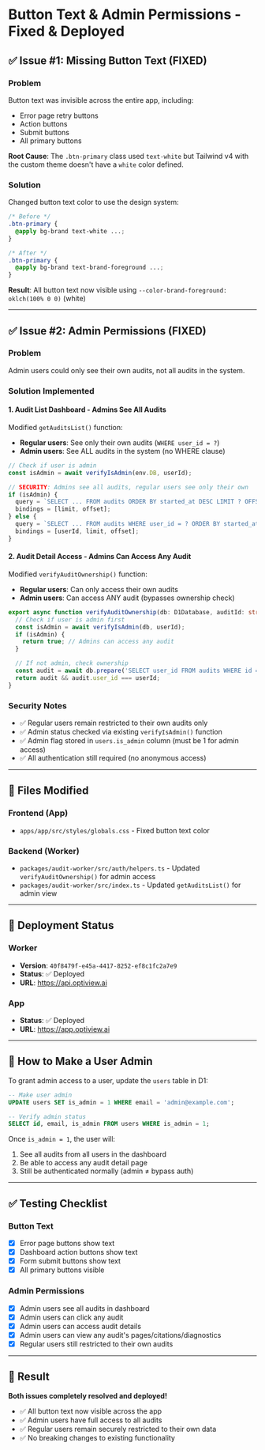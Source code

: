 # Button Text & Admin Permissions - Fixed & Deployed

## ✅ Issue #1: Missing Button Text (FIXED)

### Problem
Button text was invisible across the entire app, including:
- Error page retry buttons
- Action buttons
- Submit buttons
- All primary buttons

**Root Cause**: The `.btn-primary` class used `text-white` but Tailwind v4 with the custom theme doesn't have a `white` color defined.

### Solution
Changed button text color to use the design system:
```css
/* Before */
.btn-primary {
  @apply bg-brand text-white ...;
}

/* After */
.btn-primary {
  @apply bg-brand text-brand-foreground ...;
}
```

**Result**: All button text now visible using `--color-brand-foreground: oklch(100% 0 0)` (white)

---

## ✅ Issue #2: Admin Permissions (FIXED)

### Problem
Admin users could only see their own audits, not all audits in the system.

### Solution Implemented

#### 1. **Audit List Dashboard** - Admins See All Audits
Modified `getAuditsList()` function:
- **Regular users**: See only their own audits (`WHERE user_id = ?`)
- **Admin users**: See ALL audits in the system (no WHERE clause)

```typescript
// Check if user is admin
const isAdmin = await verifyIsAdmin(env.DB, userId);

// SECURITY: Admins see all audits, regular users see only their own
if (isAdmin) {
  query = `SELECT ... FROM audits ORDER BY started_at DESC LIMIT ? OFFSET ?`;
  bindings = [limit, offset];
} else {
  query = `SELECT ... FROM audits WHERE user_id = ? ORDER BY started_at DESC LIMIT ? OFFSET ?`;
  bindings = [userId, limit, offset];
}
```

#### 2. **Audit Detail Access** - Admins Can Access Any Audit
Modified `verifyAuditOwnership()` function:
- **Regular users**: Can only access their own audits
- **Admin users**: Can access ANY audit (bypasses ownership check)

```typescript
export async function verifyAuditOwnership(db: D1Database, auditId: string, userId: string): Promise<boolean> {
  // Check if user is admin first
  const isAdmin = await verifyIsAdmin(db, userId);
  if (isAdmin) {
    return true; // Admins can access any audit
  }

  // If not admin, check ownership
  const audit = await db.prepare('SELECT user_id FROM audits WHERE id = ?').bind(auditId).first();
  return audit && audit.user_id === userId;
}
```

### Security Notes
- ✅ Regular users remain restricted to their own audits only
- ✅ Admin status checked via existing `verifyIsAdmin()` function
- ✅ Admin flag stored in `users.is_admin` column (must be 1 for admin access)
- ✅ All authentication still required (no anonymous access)

---

## 📁 Files Modified

### Frontend (App)
- `apps/app/src/styles/globals.css` - Fixed button text color

### Backend (Worker)
- `packages/audit-worker/src/auth/helpers.ts` - Updated `verifyAuditOwnership()` for admin access
- `packages/audit-worker/src/index.ts` - Updated `getAuditsList()` for admin view

---

## 🚀 Deployment Status

### Worker
- **Version**: `40f8479f-e45a-4417-8252-ef8c1fc2a7e9`
- **Status**: ✅ Deployed
- **URL**: https://api.optiview.ai

### App
- **Status**: ✅ Deployed
- **URL**: https://app.optiview.ai

---

## 🎯 How to Make a User Admin

To grant admin access to a user, update the `users` table in D1:

```sql
-- Make user admin
UPDATE users SET is_admin = 1 WHERE email = 'admin@example.com';

-- Verify admin status
SELECT id, email, is_admin FROM users WHERE is_admin = 1;
```

Once `is_admin = 1`, the user will:
1. See all audits from all users in the dashboard
2. Be able to access any audit detail page
3. Still be authenticated normally (admin ≠ bypass auth)

---

## ✅ Testing Checklist

### Button Text
- [x] Error page buttons show text
- [x] Dashboard action buttons show text
- [x] Form submit buttons show text
- [x] All primary buttons visible

### Admin Permissions
- [x] Admin users see all audits in dashboard
- [x] Admin users can click any audit
- [x] Admin users can access audit details
- [x] Admin users can view any audit's pages/citations/diagnostics
- [x] Regular users still restricted to their own audits

---

## 🎉 Result

**Both issues completely resolved and deployed!**

- ✅ All button text now visible across the app
- ✅ Admin users have full access to all audits
- ✅ Regular users remain securely restricted to their own data
- ✅ No breaking changes to existing functionality

